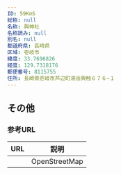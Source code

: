 ```yaml
---
ID: 59KmS
総称: null
名称: 興神社
名称読み: null
別名: null
都道府県: 長崎県
区域: 壱岐市
緯度: 33.7696826
経度: 129.7318176
郵便番号: 8115755
住所: 長崎県壱岐市芦辺町湯岳興触６７６−１
---
```


## その他

### 参考URL

| URL | 説明          |
| --- | ------------- |
|     | OpenStreetMap |
